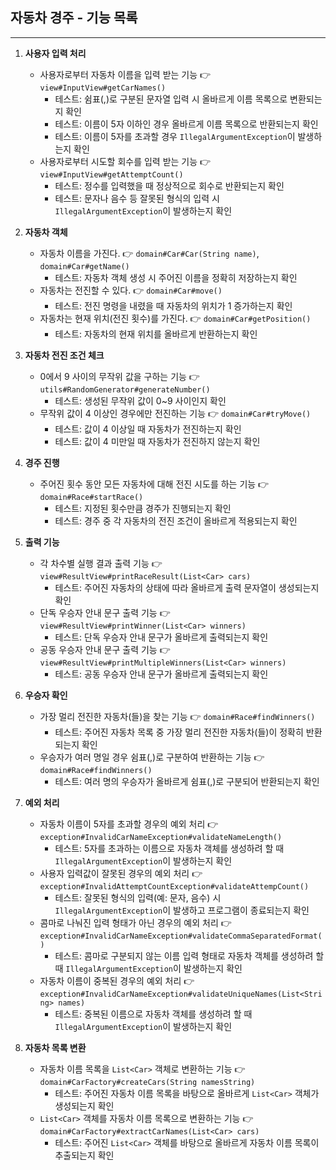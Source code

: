 ## 자동차 경주 - 기능 목록

---

1. **사용자 입력 처리**
    - 사용자로부터 자동차 이름을 입력 받는 기능 👉 `view#InputView#getCarNames()`
        - 테스트: 쉼표(,)로 구분된 문자열 입력 시 올바르게 이름 목록으로 변환되는지 확인
        - 테스트: 이름이 5자 이하인 경우 올바르게 이름 목록으로 반환되는지 확인
        - 테스트: 이름이 5자를 초과할 경우 `IllegalArgumentException`이 발생하는지 확인
    - 사용자로부터 시도할 회수를 입력 받는 기능 👉 `view#InputView#getAttemptCount()`
        - 테스트: 정수를 입력했을 때 정상적으로 회수로 반환되는지 확인
        - 테스트: 문자나 음수 등 잘못된 형식의 입력 시 `IllegalArgumentException`이 발생하는지 확인

2. **자동차 객체**
    - 자동차 이름을 가진다. 👉 `domain#Car#Car(String name)`, `domain#Car#getName()`
        - 테스트: 자동차 객체 생성 시 주어진 이름을 정확히 저장하는지 확인
    - 자동차는 전진할 수 있다. 👉 `domain#Car#move()`
        - 테스트: 전진 명령을 내렸을 때 자동차의 위치가 1 증가하는지 확인
    - 자동차는 현재 위치(전진 횟수)를 가진다. 👉 `domain#Car#getPosition()`
        - 테스트: 자동차의 현재 위치를 올바르게 반환하는지 확인

3. **자동차 전진 조건 체크**
    - 0에서 9 사이의 무작위 값을 구하는 기능 👉 `utils#RandomGenerator#generateNumber()`
        - 테스트: 생성된 무작위 값이 0~9 사이인지 확인
    - 무작위 값이 4 이상인 경우에만 전진하는 기능 👉 `domain#Car#tryMove()`
        - 테스트: 값이 4 이상일 때 자동차가 전진하는지 확인
        - 테스트: 값이 4 미만일 때 자동차가 전진하지 않는지 확인

4. **경주 진행**
    - 주어진 횟수 동안 모든 자동차에 대해 전진 시도를 하는 기능 👉 `domain#Race#startRace()`
        - 테스트: 지정된 횟수만큼 경주가 진행되는지 확인
        - 테스트: 경주 중 각 자동차의 전진 조건이 올바르게 적용되는지 확인

5. **출력 기능**
    - 각 차수별 실행 결과 출력 기능 👉 `view#ResultView#printRaceResult(List<Car> cars)`
        - 테스트: 주어진 자동차의 상태에 따라 올바르게 출력 문자열이 생성되는지 확인
    - 단독 우승자 안내 문구 출력 기능 👉 `view#ResultView#printWinner(List<Car> winners)`
        - 테스트: 단독 우승자 안내 문구가 올바르게 출력되는지 확인
    - 공동 우승자 안내 문구 출력 기능 👉 `view#ResultView#printMultipleWinners(List<Car> winners)`
        - 테스트: 공동 우승자 안내 문구가 올바르게 출력되는지 확인

6. **우승자 확인**
    - 가장 멀리 전진한 자동차(들)을 찾는 기능 👉 `domain#Race#findWinners()`
        - 테스트: 주어진 자동차 목록 중 가장 멀리 전진한 자동차(들)이 정확히 반환되는지 확인
    - 우승자가 여러 명일 경우 쉼표(,)로 구분하여 반환하는 기능 👉 `domain#Race#findWinners()`
        - 테스트: 여러 명의 우승자가 올바르게 쉼표(,)로 구분되어 반환되는지 확인

7. **예외 처리**
    - 자동차 이름이 5자를 초과할 경우의 예외 처리 👉 `exception#InvalidCarNameException#validateNameLength()`
        - 테스트: 5자를 초과하는 이름으로 자동차 객체를 생성하려 할 때 `IllegalArgumentException`이 발생하는지 확인
    - 사용자 입력값이 잘못된 경우의 예외 처리 👉 `exception#InvalidAttemptCountException#validateAttempCount()`
        - 테스트: 잘못된 형식의 입력(예: 문자, 음수) 시 `IllegalArgumentException`이 발생하고 프로그램이 종료되는지 확인
   - 콤마로 나눠진 입력 형태가 아닌 경우의 예외 처리 👉 `exception#InvalidCarNameException#validateCommaSeparatedFormat()`
      - 테스트: 콤마로 구분되지 않는 이름 입력 형태로 자동차 객체를 생성하려 할 때 `IllegalArgumentException`이 발생하는지 확인
   - 자동차 이름이 중복된 경우의 예외 처리 👉 `exception#InvalidCarNameException#validateUniqueNames(List<String> names)`
      - 테스트: 중복된 이름으로 자동차 객체를 생성하려 할 때 `IllegalArgumentException`이 발생하는지 확인

8. **자동차 목록 변환**
   - 자동차 이름 목록을 `List<Car>` 객체로 변환하는 기능 👉 `domain#CarFactory#createCars(String namesString)`
      - 테스트: 주어진 자동차 이름 목록을 바탕으로 올바르게 `List<Car>` 객체가 생성되는지 확인
   - `List<Car>` 객체를 자동차 이름 목록으로 변환하는 기능 👉 `domain#CarFactory#extractCarNames(List<Car> cars)`
      - 테스트: 주어진 `List<Car>` 객체를 바탕으로 올바르게 자동차 이름 목록이 추출되는지 확인